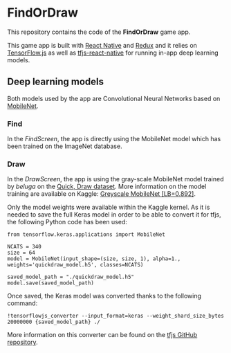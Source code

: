 # FindOrDraw

This repository contains the code of the **FindOrDraw** game app.

This game app is built with [React Native](https://reactnative.dev/) and [Redux](https://redux.js.org/) and
it relies on [TensorFlow.js](https://www.tensorflow.org/js) as well as [tfjs-react-native](https://github.com/tensorflow/tfjs/tree/master/tfjs-react-native) for running in-app deep learning models.

## Deep learning models
Both models used by the app are Convolutional Neural Networks based on [MobileNet](https://github.com/tensorflow/tfjs-models/tree/master/mobilenet).

### Find
In the *FindScreen*, the app is directly using the MobileNet model which has been trained on the ImageNet database. 

### Draw
In the *DrawScreen*, the app is using the gray-scale MobileNet model trained by *beluga* on the [Quick, Draw dataset](https://quickdraw.withgoogle.com/data).
More information on the model training are available on Kaggle: [Greyscale MobileNet [LB=0.892]](https://www.kaggle.com/gaborfodor/greyscale-mobilenet-lb-0-892).

Only the model weights were available within the Kaggle kernel. 
As it is needed to save the full Keras model in order to be able to convert it for tfjs, the following Python code has been used:
```
from tensorflow.keras.applications import MobileNet

NCATS = 340
size = 64
model = MobileNet(input_shape=(size, size, 1), alpha=1., weights='quickdraw_model.h5', classes=NCATS)

saved_model_path = "./quickdraw_model.h5"
model.save(saved_model_path)
```

Once saved, the Keras model was converted thanks to the following command:
```
!tensorflowjs_converter --input_format=keras --weight_shard_size_bytes 20000000 {saved_model_path} ./
```
More information on this converter can be found on the [tfjs GitHub repository](https://github.com/tensorflow/tfjs/tree/master/tfjs-converter#conversion-flags).

